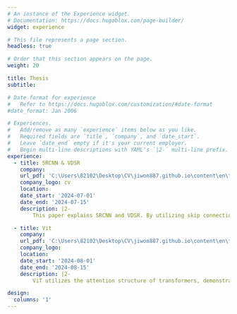 ```yaml
---
# An instance of the Experience widget.
# Documentation: https://docs.hugoblox.com/page-builder/
widget: experience

# This file represents a page section.
headless: true

# Order that this section appears on the page.
weight: 20

title: Thesis
subtitle:

# Date format for experience
#   Refer to https://docs.hugoblox.com/customization/#date-format
#date_format: Jan 2006

# Experiences.
#   Add/remove as many `experience` items below as you like.
#   Required fields are `title`, `company`, and `date_start`.
#   Leave `date_end` empty if it's your current employer.
#   Begin multi-line descriptions with YAML's `|2-` multi-line prefix.
experience:
  - title: SRCNN & VDSR
    company: 
    url_pdf: 'C:\Users\82102\Desktop\CV\jiwon887.github.io\content\en\thesis\read\srcnn_vdsr.pdf'
    company_logo: cv
    location:
    date_start: '2024-07-01'
    date_end: '2024-07-15'
    description: |2-
        This paper explains SRCNN and VDSR. By utilizing skip connections, it increases the depth of the neural network and enhances performance, while achieving faster convergence compared to previous models.

  - title: Vit
    company: 
    url_pdf: 'C:\Users\82102\Desktop\CV\jiwon887.github.io\content\en\thesis\read\vit.pdf'
    company_logo: 
    location: 
    date_start: '2024-08-01'
    date_end: '2024-08-15'
    description: |2-
        ViT utilizes the attention structure of transformers, demonstrating high performance when processing large-scale data.

design:
  columns: '1'
---
```

